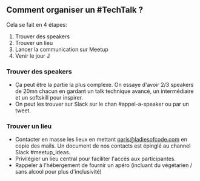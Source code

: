 ## Comment organiser un #TechTalk ?

Cela se fait en 4 étapes: 

1. Trouver des speakers
2. Trouver un lieu
3. Lancer la communication sur Meetup
4. Venir le jour J


### Trouver des speakers
- Ça peut être la partie la plus complexe. On essaye d'avoir 2/3 speakers de 20mn chacun en gardant un talk technique avancé, un intermédiaire et un softskill pour inspirer.
- On peut les trouver sur Slack sur le chan #appel-a-speaker ou par un tweet.

### Trouver un lieu
- Contacter en masse les lieux en mettant paris@ladiesofcode.com en copie des mails. Un document de nos contacts est épinglé au channel Slack #meetup_ideas. 
- Privilégier un lieu central pour faciliter l'accès aux participantes.
- Rappeler à l'hébergement de fournir un apéro (incluant du végétarien / sans alcool pour plus d'inclusivité)

 